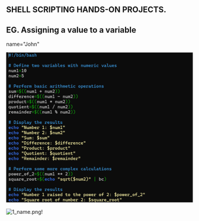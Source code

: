 ## SHELL SCRIPTING HANDS-ON PROJECTS.

 ## EG. Assigning a value to a variable
name="John"

![1_load!](../img/12_calculations.png)

![1_name.png!](./img/1_name.png)
